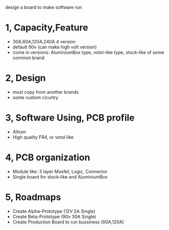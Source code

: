 design a board to make software run
# 1, Capacity,Feature
- 30A,60A,120A,240A 4 version
- default 90v (can make high volt version)
- come in versions: AluminiumBox type, votol-like type, stock-like of some common brand 
# 2, Design 
- most copy from another brands
- some custom cicurtry
# 3, Software Using, PCB profile
- Altium
- High quality FR4, or votol like
# 4, PCB organization
- Module like: 3 layer Mosfet, Logic, Connector
- Single board for stock-like and AluminiumBox
# 5, Roadmaps
- Create Alpha-Prototype (12V 2A Single)
- Create Beta-Prototype (90v 30A Single)
- Create Production Board to run bussiness (60A,120A)
